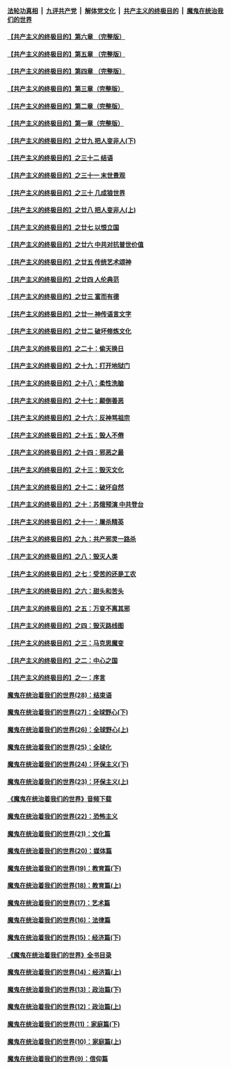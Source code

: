 

####  [法轮功真相](../../../../basic/blob/master/README.md?t=04031730) &nbsp;|&nbsp; [九评共产党](../../../../9ping.md/blob/master/README.md?t=04031730) &nbsp;|&nbsp; [解体党文化](../../../../jtdwh.md/blob/master/README.md?t=04031730)  &nbsp;|&nbsp; [共产主义的终极目的](../../../../gczydzjmd.md/blob/master/README.md?t=04031730) &nbsp;|&nbsp; [魔鬼在统治我们的世界](../../../../mgztzwmdsj.md/blob/master/README.md?t=04031730) 

#### [【共产主义的终极目的】第六章 （完整版）](../pages/nsc422/n11428913.md?t=04031730) 

#### [【共产主义的终极目的】第五章 （完整版）](../pages/nsc422/n11428912.md?t=04031730) 

#### [【共产主义的终极目的】第四章 （完整版）](../pages/nsc422/n11428907.md?t=04031730) 

#### [【共产主义的终极目的】第三章（完整版）](../pages/nsc422/n11428848.md?t=04031730) 

#### [【共产主义的终极目的】第二章（完整版）](../pages/nsc422/n11428831.md?t=04031730) 

#### [【共产主义的终极目的】第一章（完整版）](../pages/nsc422/n11417651.md?t=04031730) 

#### [【共产主义的终极目的】之廿九 把人变非人(下)](../pages/nsc422/n11344140.md?t=04031730) 

#### [【共产主义的终极目的】之三十二 结语](../pages/nsc422/n11360535.md?t=04031730) 

#### [【共产主义的终极目的】之三十一 末世景观](../pages/nsc422/n11351129.md?t=04031730) 

#### [【共产主义的终极目的】之三十 几成狼世界](../pages/nsc422/n11348280.md?t=04031730) 

#### [【共产主义的终极目的】之廿八 把人变非人(上)](../pages/nsc422/n11340492.md?t=04031730) 

#### [【共产主义的终极目的】之廿七 以恨立国](../pages/nsc422/n11336944.md?t=04031730) 

#### [【共产主义的终极目的】之廿六 中共对抗普世价值](../pages/nsc422/n11324785.md?t=04031730) 

#### [【共产主义的终极目的】之廿五 传统艺术颂神](../pages/nsc422/n11296396.md?t=04031730) 

#### [【共产主义的终极目的】之廿四 人伦典范](../pages/nsc422/n11296397.md?t=04031730) 

#### [【共产主义的终极目的】之廿三 富而有德](../pages/nsc422/n11283598.md?t=04031730) 

#### [【共产主义的终极目的】之廿一 神传语言文字](../pages/nsc422/n11263265.md?t=04031730) 

#### [【共产主义的终极目的】之廿二 破坏修炼文化](../pages/nsc422/n11245728.md?t=04031730) 

#### [【共产主义的终极目的】之二十：偷天换日](../pages/nsc422/n11238846.md?t=04031730) 

#### [【共产主义的终极目的】之十九：打开地狱门](../pages/nsc422/n11206376.md?t=04031730) 

#### [【共产主义的终极目的】之十八：柔性洗脑](../pages/nsc422/n11199994.md?t=04031730) 

#### [【共产主义的终极目的】之十七：颠倒善恶](../pages/nsc422/n11179782.md?t=04031730) 

#### [【共产主义的终极目的】之十六：反神骂祖宗](../pages/nsc422/n11166798.md?t=04031730) 

#### [【共产主义的终极目的】之十五：毁人不倦](../pages/nsc422/n11166792.md?t=04031730) 

#### [【共产主义的终极目的】之十四：邪恶之最](../pages/nsc422/n11150249.md?t=04031730) 

#### [【共产主义的终极目的】之十三：毁灭文化](../pages/nsc422/n11135227.md?t=04031730) 

#### [【共产主义的终极目的】之十二：破坏自然](../pages/nsc422/n11135214.md?t=04031730) 

#### [【共产主义的终极目的】之十：苏俄预演 中共登台](../pages/nsc422/n11118424.md?t=04031730) 

#### [【共产主义的终极目的】之十一：屠杀精英](../pages/nsc422/n11118442.md?t=04031730) 

#### [【共产主义的终极目的】之九：共产邪灵一路杀](../pages/nsc422/n11114139.md?t=04031730) 

#### [【共产主义的终极目的】之八：毁灭人类](../pages/nsc422/n11108503.md?t=04031730) 

#### [【共产主义的终极目的】之七：受苦的还是工农](../pages/nsc422/n11101809.md?t=04031730) 

#### [【共产主义的终极目的】之六：甜头和苦头](../pages/nsc422/n11096971.md?t=04031730) 

#### [【共产主义的终极目的】之五：万变不离其邪](../pages/nsc422/n11091285.md?t=04031730) 

#### [【共产主义的终极目的】之四：毁灭路线图](../pages/nsc422/n11086284.md?t=04031730) 

#### [【共产主义的终极目的】之三：马克思魔变](../pages/nsc422/n11061941.md?t=04031730) 

#### [【共产主义的终极目的】之二：中心之国](../pages/nsc422/n11047728.md?t=04031730) 

#### [【共产主义的终极目的】之一：序言](../pages/nsc422/n11086077.md?t=04031730) 

#### [魔鬼在统治着我们的世界(28)：结束语](../pages/nsc422/n10936246.md?t=04031730) 

#### [魔鬼在统治着我们的世界(27)：全球野心(下)](../pages/nsc422/n10928319.md?t=04031730) 

#### [魔鬼在统治着我们的世界(26)：全球野心(上)](../pages/nsc422/n10900318.md?t=04031730) 

#### [魔鬼在统治着我们的世界(25)：全球化](../pages/nsc422/n10788205.md?t=04031730) 

#### [魔鬼在统治着我们的世界(24)：环保主义(下)](../pages/nsc422/n10695307.md?t=04031730) 

#### [魔鬼在统治着我们的世界(23)：环保主义(上)](../pages/nsc422/n10688613.md?t=04031730) 

#### [《魔鬼在统治着我们的世界》音频下载](../pages/nsc422/n10635553.md?t=04031730) 

#### [魔鬼在统治着我们的世界(22)：恐怖主义](../pages/nsc422/n10614727.md?t=04031730) 

#### [魔鬼在统治着我们的世界(21)：文化篇](../pages/nsc422/n10597706.md?t=04031730) 

#### [魔鬼在统治着我们的世界(20)：媒体篇](../pages/nsc422/n10586579.md?t=04031730) 

#### [魔鬼在统治着我们的世界(19)：教育篇(下)](../pages/nsc422/n10564808.md?t=04031730) 

#### [魔鬼在统治着我们的世界(18)：教育篇(上)](../pages/nsc422/n10526970.md?t=04031730) 

#### [魔鬼在统治着我们的世界(17)：艺术篇](../pages/nsc422/n10499093.md?t=04031730) 

#### [魔鬼在统治着我们的世界(16)：法律篇](../pages/nsc422/n10485969.md?t=04031730) 

#### [魔鬼在统治着我们的世界(15)：经济篇(下)](../pages/nsc422/n10469975.md?t=04031730) 

#### [《魔鬼在统治着我们的世界》全书目录](../pages/nsc422/n10464261.md?t=04031730) 

#### [魔鬼在统治着我们的世界(14)：经济篇(上)](../pages/nsc422/n10457370.md?t=04031730) 

#### [魔鬼在统治着我们的世界(13)：政治篇(下)](../pages/nsc422/n10448270.md?t=04031730) 

#### [魔鬼在统治着我们的世界(12)：政治篇(上)](../pages/nsc422/n10444576.md?t=04031730) 

#### [魔鬼在统治着我们的世界(11)：家庭篇(下)](../pages/nsc422/n10440961.md?t=04031730) 

#### [魔鬼在统治着我们的世界(10)：家庭篇(上)](../pages/nsc422/n10435448.md?t=04031730) 

#### [魔鬼在统治着我们的世界(9)：信仰篇](../pages/nsc422/n10432159.md?t=04031730) 

